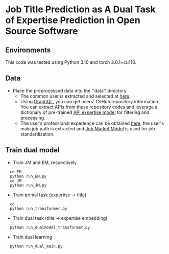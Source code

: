 # Job Title Prediction as A Dual Task of Expertise Prediction in Open Source Software

## Environments

This code was tested using Python 3.10 and torch 2.0.1+cu118. 

## Data

* Place the preprocessed data into the ''data'' directory
  * The common user is extracted and selected  at  [here](https://dataverse.harvard.edu/dataset.xhtml?persistentId=doi:10.7910/DVN/T6ZRJT).
  * Using [GraphQL](https://docs.github.com/en/graphql), you can get users' GitHub repository information. You can extract APIs from these repository codes and leverage a dictionary of pre-trained [API expertise model](https://zenodo.org/records/4457108) for filtering and processing.
  * The user’s professional experience can be obtained [here](https://prospeo.io/api/linkedin-email-finder), the user's main job path is extracted and  [Job Market Model](https://huggingface.co/jjzha/esco-xlm-roberta-large)  is used for job standardization.

## Train dual model

* Train JM and EM, respectively

```
  cd EM
  python run_EM.py
  cd JM
  python run_JM.py
```

*  Train primal task (expertise -> title)

```
  cd ..
  python run_transformer.py
```

*  Train dual task (title -> expertise embedding)

```
  python run_dualmodel_transformer.py
```

* Train dual learning

```
  python run_dual_main.py
```
